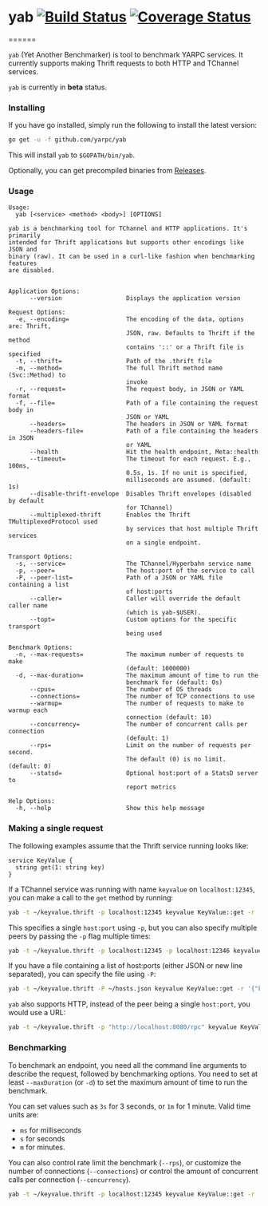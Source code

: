 # yab [![Build Status][ci-img]][ci] [![Coverage Status][cov-img]][cov]
======

`yab` (Yet Another Benchmarker) is tool to benchmark YARPC services. It currently
supports making Thrift requests to both HTTP and TChannel services.

`yab` is currently in **beta** status.


### Installing

If you have go installed, simply run the following to install the latest version:
```bash
go get -u -f github.com/yarpc/yab
```

This will install `yab` to `$GOPATH/bin/yab`.

Optionally, you can get precompiled binaries from [Releases][releases].

### Usage

```
Usage:
  yab [<service> <method> <body>] [OPTIONS]

yab is a benchmarking tool for TChannel and HTTP applications. It's primarily
intended for Thrift applications but supports other encodings like JSON and
binary (raw). It can be used in a curl-like fashion when benchmarking features
are disabled.


Application Options:
      --version                  Displays the application version

Request Options:
  -e, --encoding=                The encoding of the data, options are: Thrift,
                                 JSON, raw. Defaults to Thrift if the method
                                 contains '::' or a Thrift file is specified
  -t, --thrift=                  Path of the .thrift file
  -m, --method=                  The full Thrift method name (Svc::Method) to
                                 invoke
  -r, --request=                 The request body, in JSON or YAML format
  -f, --file=                    Path of a file containing the request body in
                                 JSON or YAML
      --headers=                 The headers in JSON or YAML format
      --headers-file=            Path of a file containing the headers in JSON
                                 or YAML
      --health                   Hit the health endpoint, Meta::health
      --timeout=                 The timeout for each request. E.g., 100ms,
                                 0.5s, 1s. If no unit is specified,
                                 milliseconds are assumed. (default: 1s)
      --disable-thrift-envelope  Disables Thrift envelopes (disabled by default
                                 for TChannel)
      --multiplexed-thrift       Enables the Thrift TMultiplexedProtocol used
                                 by services that host multiple Thrift services
                                 on a single endpoint.

Transport Options:
  -s, --service=                 The TChannel/Hyperbahn service name
  -p, --peer=                    The host:port of the service to call
  -P, --peer-list=               Path of a JSON or YAML file containing a list
                                 of host:ports
      --caller=                  Caller will override the default caller name
                                 (which is yab-$USER).
      --topt=                    Custom options for the specific transport
                                 being used

Benchmark Options:
  -n, --max-requests=            The maximum number of requests to make
                                 (default: 1000000)
  -d, --max-duration=            The maximum amount of time to run the
                                 benchmark for (default: 0s)
      --cpus=                    The number of OS threads
      --connections=             The number of TCP connections to use
      --warmup=                  The number of requests to make to warmup each
                                 connection (default: 10)
      --concurrency=             The number of concurrent calls per connection
                                 (default: 1)
      --rps=                     Limit on the number of requests per second.
                                 The default (0) is no limit. (default: 0)
      --statsd=                  Optional host:port of a StatsD server to
                                 report metrics

Help Options:
  -h, --help                     Show this help message
```

### Making a single request

The following examples assume that the Thrift service running looks like:
```thrift
service KeyValue {
  string get(1: string key)
}
```

If a TChannel service was running with name `keyvalue` on `localhost:12345`, you can
make a call to the `get` method by running:

```bash
yab -t ~/keyvalue.thrift -p localhost:12345 keyvalue KeyValue::get -r '{"key": "hello"}'
```

This specifies a single `host:port` using `-p`, but you can also specify multiple peers
by passing the `-p` flag multiple times:
```bash
yab -t ~/keyvalue.thrift -p localhost:12345 -p localhost:12346 keyvalue KeyValue::get -r '{"key": "hello"}'
```

If you have a file containing a list of host:ports (either JSON or new line separated), you can
specify the file using `-P`:
```bash
yab -t ~/keyvalue.thrift -P ~/hosts.json keyvalue KeyValue::get -r '{"key": "hello"}'
```

`yab` also supports HTTP, instead of the peer being a single `host:port`, you would use a URL:
```bash
yab -t ~/keyvalue.thrift -p "http://localhost:8080/rpc" keyvalue KeyValue::get -r '{"key": "hello"}'
```

### Benchmarking

To benchmark an endpoint, you need all the command line arguments to describe the request,
followed by benchmarking options. You need to set at least `--maxDuration` (or `-d`) to
set the maximum amount of time to run the benchmark.

You can set values such as `3s` for 3 seconds, or `1m` for 1 minute. Valid time units are:
 * `ms` for milliseconds
 * `s` for seconds
 * `m` for minutes.

You can also control rate limit the benchmark (`--rps`), or customize the number of
connections (`--connections`) or control the amount of concurrent calls per
connection (`--concurrency`).

```bash
yab -t ~/keyvalue.thrift -p localhost:12345 keyvalue KeyValue::get -r '{"key": "hello"}' -d 5s --rps 100 --connections 4
```

[releases]: https://github.com/yarpc/yab/releases
[ci-img]: https://travis-ci.org/yarpc/yab.svg?branch=master
[ci]: https://travis-ci.org/yarpc/yab
[cov-img]: https://coveralls.io/repos/github/yarpc/yab/badge.svg?branch=master
[cov]: https://coveralls.io/github/yarpc/yab?branch=master
